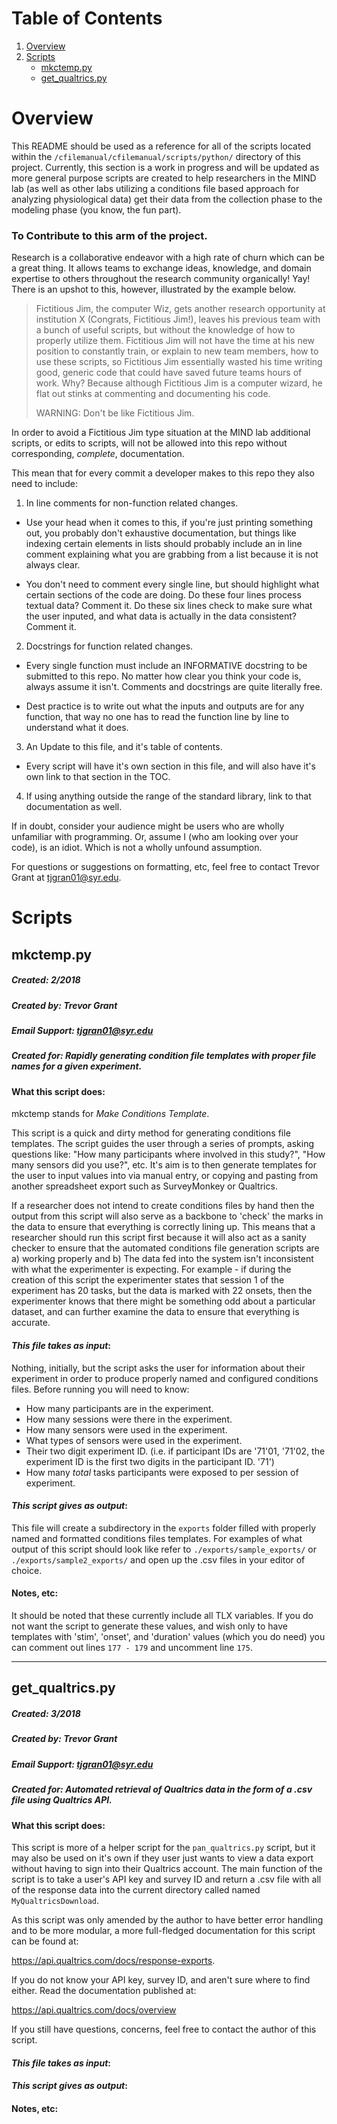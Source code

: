 # Table of Contents
1. [Overview](#overview)
2. [Scripts](#scripts)
    - [mkctemp.py](#mkctemppy)
    - [get_qualtrics.py](#get_qualtricspy)

# Overview

This README should be used as a reference for all of the scripts located within the `/cfilemanual/cfilemanual/scripts/python/` directory of this project. Currently, this
section is a work in progress and will be updated as more general purpose scripts are
created to help researchers in the MIND lab (as well as other labs utilizing a conditions
file based approach for analyzing physiological data) get their data from the collection
phase to the modeling phase (you know, the fun part).

### To Contribute to this arm of the project.

Research is a collaborative endeavor with a high rate of churn which can be a great thing.
It allows teams to exchange ideas, knowledge, and domain expertise to others
throughout the research community organically! Yay! There is an upshot to this, however,
illustrated by the example below.

> Fictitious Jim, the computer Wiz, gets another research opportunity at institution X
> (Congrats, Fictitious Jim!), leaves his previous team with a bunch of useful scripts,
> but without the knowledge of how to properly utilize them. Fictitious Jim will not
> have the time at his new position to constantly train, or explain to new team members,
> how to use these scripts, so Fictitious Jim essentially wasted his time writing good,
> generic code that could have saved future teams hours of work. Why? Because although
> Fictitious Jim is a computer wizard, he flat out stinks at commenting and documenting his code.
>
> WARNING: Don't be like Fictitious Jim.

In order to avoid a Fictitious Jim type situation at the MIND lab additional scripts,
or edits to scripts, will not be allowed into this repo without corresponding, *complete*, documentation.

This mean that for every commit a developer makes to this repo they also need to include:

1. In line comments for non-function related changes.

  - Use your head when it comes to this, if you're just printing something out, you
    probably don't exhaustive documentation, but things like indexing certain elements
    in lists should probably include an in line comment explaining what you are grabbing
    from a list because it is not always clear.

  - You don't need to comment every single line, but should highlight what certain sections
    of the code are doing. Do these four lines process textual data? Comment it. Do these
    six lines check to make sure what the user inputed, and what data is actually in the data
    consistent? Comment it.

2. Docstrings for function related changes.

  - Every single function must include an INFORMATIVE docstring to be submitted to this repo.
   No matter how clear you think your code is, always assume it isn't. Comments and
   docstrings are quite literally free.

  - Dest practice is to write out what the inputs and outputs are for any function, that way
  no one has to read the function line by line to understand what it does.

3. An Update to this file, and it's table of contents.
  - Every script will have it's own section in this file, and will also have it's own link
    to that section in the TOC.

4. If using anything outside the range of the standard library, link to that documentation
as well.

If in doubt, consider your audience might be users who are wholly unfamiliar with programming.
Or, assume I (who am looking over your code), is an idiot. Which is not a wholly unfound assumption.

For questions or suggestions on formatting, etc, feel free to contact Trevor Grant at tjgran01@syr.edu.

# Scripts

## mkctemp.py

##### Created: 2/2018
##### Created by: Trevor Grant
##### Email Support: tjgran01@syr.edu
##### Created for: Rapidly generating condition file templates with proper file names for a given experiment.

#### What this script does:

mkctemp stands for *Make Conditions Template*.

This script is a quick and dirty method for generating conditions file templates. The script
guides the user through a series of prompts, asking questions like: "How many participants
where involved in this study?", "How many sensors did you use?", etc. It's aim is to then
generate templates for the user to input values into via manual entry, or copying and pasting
from another spreadsheet export such as SurveyMonkey or Qualtrics.

If a researcher does not intend to create conditions files by hand then the output from this
script will also serve as a backbone to 'check' the marks in the data to ensure that everything is
correctly lining up. This means that a researcher should run this script first because it will
also act as a sanity checker to ensure that the automated conditions file generation scripts are
a) working properly and b) The data fed into the system isn't inconsistent with what the
experimenter is expecting. For example - if during the creation of this script the experimenter
states that session 1 of the experiment has 20 tasks, but the data is marked with 22 onsets, then
the experimenter knows that there might be something odd about a particular dataset, and can further
examine the data to ensure that everything is accurate.

#### *This file takes as input*:

Nothing, initially, but the script asks the user for information about their experiment
in order to produce properly named and configured conditions files. Before running you will need
to know:

- How many participants are in the experiment.
- How many sessions were there in the experiment.
- How many sensors were used in the experiment.
- What types of sensors were used in the experiment.
- Their two digit experiment ID. (i.e. if participant IDs are '71'01, '71'02, the experiment
  ID is the first two digits in the participant ID. '71')
- How many *total* tasks participants were exposed to per session of experiment.

#### *This script gives as output*:

This file will create a subdirectory in the `exports` folder filled with properly named
and formatted conditions files templates. For examples of what output of this script should
look like refer to `./exports/sample_exports/` or `./exports/sample2_exports/` and open up
the .csv files in your editor of choice.

#### Notes, etc:

It should be noted that these currently include all TLX variables. If you do not want the
script to generate these values, and wish only to have templates with 'stim', 'onset', and
'duration' values (which you do need) you can comment out lines `177 - 179` and uncomment
line `175`.

---

## get_qualtrics.py

##### Created: 3/2018
##### Created by: Trevor Grant
##### Email Support: tjgran01@syr.edu
##### Created for: Automated retrieval of Qualtrics data in the form of a .csv file using Qualtrics API.

#### What this script does:

This script is more of a helper script for the `pan_qualtrics.py` script, but it may also be used
on it's own if they user just wants to view a data export without having to sign into their
Qualtrics account. The main function of the script is to take a user's API key and survey ID and
return a .csv file with all of the response data into the current directory called named
`MyQualtricsDownload`.

As this script was only amended by the author to have better error handling and to be more modular,
a more full-fledged documentation for this script can be found at:

https://api.qualtrics.com/docs/response-exports.

If you do not know your API key, survey ID, and aren't sure where to find either. Read the
documentation published at:

https://api.qualtrics.com/docs/overview

If you still have questions, concerns, feel free to contact the author of this script.

#### *This file takes as input*:



#### *This script gives as output*:


#### Notes, etc:

